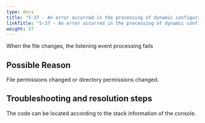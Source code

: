 ```yaml
---
type: docs
title: "5-37 - An error occurred in the processing of dynamic configuration monitoring"
linkTitle: "5-37 - An error occurred in the processing of dynamic configuration monitoring"
weight: 37
---
```

When the file changes, the listening event processing fails

## Possible Reason

File permissions changed or directory permissions changed.

## Troubleshooting and resolution steps

The code can be located according to the stack information of the console.

<p style="margin-top: 3rem;"> </p>